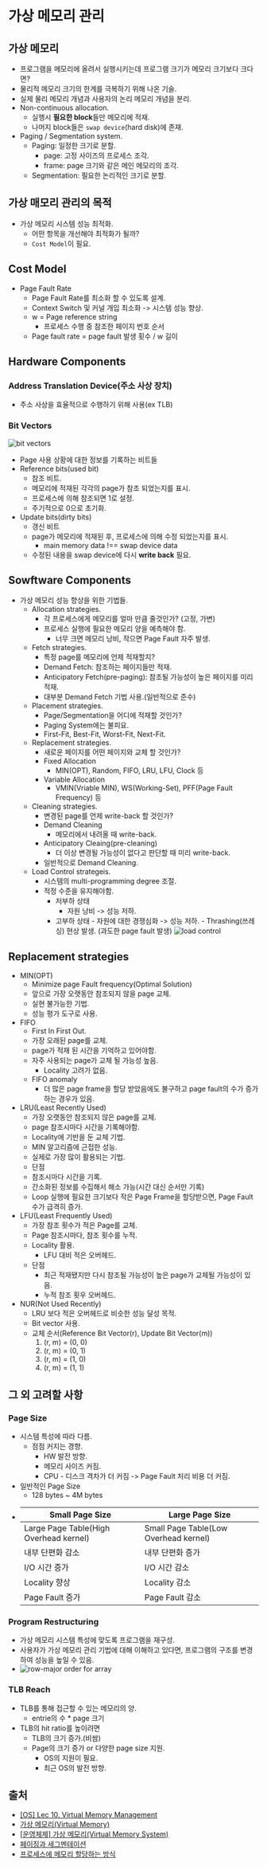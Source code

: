 # 가상 메모리 관리

## 가상 메모리

- 프로그램을 메모리에 올려서 실행시키는데 프로그램 크기가 메모리 크기보다 크다면?
- 물리적 메모리 크기의 한계를 극복하기 위해 나온 기술.
- 실제 물리 메모리 개념과 사용자의 논리 메모리 개념을 분리.
- Non-continuous allocation.
  - 실행시 **필요한 block**들만 메모리에 적재.
  - 나머지 block들은 `swap device`(hard disk)에 존재.
- Paging / Segmentation system.
  - Paging: 일정한 크기로 분할.
    - page: 고정 사이즈의 프로세스 조각.
    - frame: page 크기와 같은 메인 메모리의 조각.
  - Segmentation: 필요한 논리적인 크기로 분할.

## 가상 매모리 관리의 목적

- 가상 메모리 시스템 성능 최적화.
  - 어떤 항목을 개선해야 최적화가 될까?
  - `Cost Model`이 필요.

## Cost Model

- Page Fault Rate
  - Page Fault Rate를 최소화 할 수 있도록 설계.
  - Context Switch 및 커널 개입 최소화 -> 시스템 성능 향상.
  - w = Page reference string
    - 프로세스 수행 중 참조한 페이지 번호 순서
  - Page fault rate = page fault 발생 횟수 / w 길이

## Hardware Components

### Address Translation Device(주소 사상 장치)

- 주소 사상을 효율적으로 수행하기 위해 사용(ex TLB)

### Bit Vectors

![bit vectors](https://user-images.githubusercontent.com/16220817/199917881-25571a79-a9c7-49ec-a01a-28fe5bf240b4.png)

- Page 사용 상황에 대한 정보를 기록하는 비트들
- Reference bits(used bit)
  - 참조 비트.
  - 메모리에 적재된 각각의 page가 참조 되었는지를 표시.
  - 프로세스에 의해 참조되면 1로 설정.
  - 주기적으로 0으로 초기화.
- Update bits(dirty bits)
  - 갱신 비트
  - page가 메모리에 적재된 후, 프로세스에 의해 수정 되었는지를 표시.
    - main memory data !== swap device data
  - 수정된 내용을 swap device에 다시 **write back** 필요.

## Sowftware Components

- 가상 메모리 성능 향상을 위한 기법들.
  - Allocation strategies.
    - 각 프로세스에게 메모리를 얼마 만큼 줄것인가? (고정, 가변)
    - 프로세스 실행에 필요한 메모리 양을 예측해야 함.
      - 너무 크면 메모리 낭비, 작으면 Page Fault 자주 발생.
  - Fetch strategies.
    - 특정 page를 메모리에 언제 적재할지?
    - Demand Fetch: 참조하는 페이지들만 적재.
    - Anticipatory Fetch(pre-paging): 참조될 가능성이 높은 페이지를 미리 적재.
    - 대부분 Demand Fetch 기법 사용.(일반적으로 준수)
  - Placement strategies.
    - Page/Segmentation을 어디에 적재할 것인가?
    - Paging System에는 불피요.
    - First-Fit, Best-Fit, Worst-Fit, Next-Fit.
  - Replacement strategies.
    - 새로운 페이지를 어떤 페이지와 교체 할 것인가?
    - Fixed Allocation
      - MIN(OPT), Random, FIFO, LRU, LFU, Clock 등
    - Variable Allocation
      - VMIN(Vriable MIN), WS(Working-Set), PFF(Page Fault Frequency) 등
  - Cleaning strategies.
    - 변경된 page를 언제 write-back 할 것인가?
    - Demand Cleaning
      - 메모리에서 내려올 때 write-back.
    - Anticipatory Cleaing(pre-cleaning)
      - 더 이상 변경될 가능성이 없다고 판단할 때 미리 write-back.
    - 일반적으로 Demand Cleaning.
  - Load Control strategeis.
    - 시스템의 multi-programming degree 조절.
    - 적정 수준을 유지해야함.
      - 저부하 상태
        - 자원 낭비 -> 성능 저하.
      - 고부하 상태 - 자원에 대한 경쟁심화 -> 성능 저하. - Thrashing(쓰레싱) 현상 발생. (과도한 page fault 발생)
        ![load control](https://user-images.githubusercontent.com/16220817/199939018-77e4cb1f-1dec-428b-89f3-ebbd28c2d534.png)

## Replacement strategies

- MIN(OPT)
  - Minimize page Fault frequency(Optimal Solution)
  - 앞으로 가장 오랫동안 참조되지 않을 page 교체.
  - 실현 불가능한 기법.
  - 성능 평가 도구로 사용.
- FIFO
  - First In First Out.
  - 가장 오래된 page를 교체.
  - page가 적재 된 시간을 기억하고 있어야함.
  - 자주 사용되는 page가 교체 될 가능성 높음.
    - Locality 고려가 없음.
  - FIFO anomaly
    - 더 많은 page frame을 할당 받았음에도 불구하고 page fault의 수가 증가하는 경우가 있음.
- LRU(Least Recently Used)
  - 가장 오랫동안 참조되지 않은 page를 교체.
  - page 참조시마다 시간을 기록해야함.
  - Locality에 기반을 둔 교체 기법.
  - MIN 알고리즘에 근접한 성능.
  - 실제로 가장 많이 활용되는 기법.
  - 단점
  - 참조시마다 시간을 기록.
  - 간소화된 정보를 수집해서 해소 가능(시간 대신 순서만 기록)
  - Loop 실행에 필요한 크기보다 작은 Page Frame을 할당받으면, Page Fault 수가 급격히 증가.
- LFU(Least Frequently Used)
  - 가장 참조 횟수가 적은 Page를 교체.
  - Page 참조시마다, 참조 횟수를 누적.
  - Locality 활용.
    - LFU 대비 적은 오버헤드.
  - 단점
    - 최근 적재됐지만 다시 참조될 가능성이 높은 page가 교체될 가능성이 있음.
    - 누적 참조 횟우 오버헤드.
- NUR(Not Used Recently)
  - LRU 보다 적은 오버헤드로 비슷한 성능 달성 목적.
  - Bit vector 사용.
  - 교체 순서(Reference Bit Vector(r), Update Bit Vector(m))
    1. (r, m) = (0, 0)
    2. (r, m) = (0, 1)
    3. (r, m) = (1, 0)
    4. (r, m) = (1, 1)

## 그 외 고려할 사항

### Page Size

- 시스템 특성에 따라 다름.
  - 점점 커지는 경향.
    - HW 발전 방향.
    - 메모리 사이즈 커짐.
    - CPU - 디스크 격차가 더 커짐 -> Page Fault 처리 비용 더 커짐.
- 일반적인 Page Size
  - 128 bytes ~ 4M bytes
- | Small Page Size                        | Large Page Size                       |
  | -------------------------------------- | ------------------------------------- |
  | Large Page Table(High Overhead kernel) | Small Page Table(Low Overhead kernel) |
  | 내부 단편화 감소                       | 내부 단편화 증가                      |
  | I/O 시간 증가                          | I/O 시간 감소                         |
  | Locality 향상                          | Locality 감소                         |
  | Page Fault 증가                        | Page Fault 감소                       |

### Program Restructuring

- 가상 메모리 시스템 특성에 맞도록 프로그램을 재구성.
- 사용자가 가상 메모리 관리 기법에 대해 이해하고 있다면, 프로그램의 구조를 변경하여 성능을 높일 수 있음.
- ![row-major order for array](https://user-images.githubusercontent.com/16220817/199946628-7d3c9f60-0cdd-4304-9ee6-1c2c62bad388.png)

### TLB Reach

- TLB를 통해 접근할 수 있는 메모리의 양.
  - entrie의 수 \* page 크기
- TLB의 hit ratio를 높이려면
  - TLB의 크기 증가.(비쌈)
  - Page의 크기 증가 or 다양한 page size 지원.
    - OS의 지원이 필요.
    - 최근 OS의 발전 방향.

## 출처

- [[OS] Lec 10. Virtual Memory Management](https://www.youtube.com/watch?v=W8q3TKB9Lbo&list=PLBrGAFAIyf5rby7QylRc6JxU5lzQ9c4tN&index=32)
- [가상 메모리(Virtual Memory)](https://rebro.kr/179)
- [[운영체제] 가상 메모리(Virtual Memory System)](https://ahnanne.tistory.com/15)
- [페이징과 세그멘테이션](https://steady-coding.tistory.com/524)
- [프로세스에 메모리 할당하는 방식](https://blog.naver.com/PostView.nhn?blogId=techref&logNo=222268960849)
